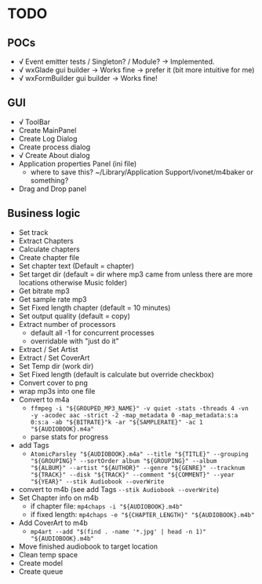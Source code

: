 # TODO

## POCs

* √ Event emitter tests / Singleton? / Module? -> Implemented.
* √ wxGlade gui builder -> Works fine -> prefer it (bit more intuitive for me)
* √ wxFormBuilder gui builder -> Works fine!

## GUI

* √ ToolBar
* Create MainPanel
* Create Log Dialog
* Create process dialog
* √ Create About dialog
* Application properties Panel (ini file)
  * where to save this? ~/Library/Application Support/ivonet/m4baker or something?
* Drag and Drop panel

## Business logic

* Set track
* Extract Chapters
* Calculate chapters
* Create chapter file
* Set chapter text (Default = chapter)
* Set target dir (default = dir where mp3 came from unless there are more locations otherwise Music folder)
* Get bitrate mp3
* Get sample rate mp3
* Set Fixed length chapter (default = 10 minutes)
* Set output quality (default = copy)
* Extract number of processors
  * default all -1 for concurrent processes
  * overridable with "just do it"
* Extract / Set Artist
* Extract / Set CoverArt
* Set Temp dir (work dir)
* Set Fixed length (default is calculate but override checkbox)
* Convert cover to png
* wrap mp3s into one file
* Convert to m4a
  * `ffmpeg -i "${GROUPED_MP3_NAME}" -v quiet -stats -threads 4 -vn -y -acodec aac -strict -2 -map_metadata 0 -map_metadata:s:a 0:s:a -ab "${BITRATE}"k -ar "${SAMPLERATE}" -ac 1 "${AUDIOBOOK}.m4a"`
  * parse stats for progress
* add Tags
  * `AtomicParsley "${AUDIOBOOK}.m4a" --title "${TITLE}" --grouping "${GROUPING}" --sortOrder album "${GROUPING}" --album "${ALBUM}" --artist "${AUTHOR}" --genre "${GENRE}" --tracknum "${TRACK}" --disk "${TRACK}" --comment "${COMMENT}" --year "${YEAR}" --stik Audiobook --overWrite`
* convert to m4b (see add Tags `--stik Audiobook --overWrite`)
* Set Chapter info on m4b
  * if chapter file: `mp4chaps -i "${AUDIOBOOK}.m4b"`
  * if fixed length: `mp4chaps -e "${CHAPTER_LENGTH}" "${AUDIOBOOK}.m4b"`
* Add CoverArt to m4b
  * `mp4art --add "$(find . -name '*.jpg' | head -n 1)" "${AUDIOBOOK}.m4b"`
* Move finished audiobook to target location
* Clean temp space
* Create model
* Create queue
